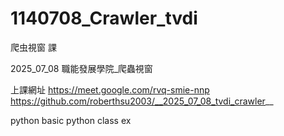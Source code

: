 # 1140708_Crawler_tvdi
爬虫視窗 課

2025_07_08 職能發展學院_爬蟲視窗

上課網址 https://meet.google.com/rvq-smie-nnp
https://github.com/roberthsu2003/__2025_07_08_tvdi_crawler__

python basic
python class
ex
